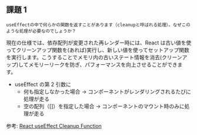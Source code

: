 ## 課題 1

`useEffectの中で何らかの関数を返すことがあります（cleanupと呼ばれる処理）。なぜこのような処理が必要なのでしょうか？`

現在の仕様では、依存配列が変更された再レンダー時には、React は古い値を使ってクリーンアップ関数を(あれば)実行し、新しい値を使ってセットアップ関数を実行します。こうすることでメモリ内の古いステート情報を消去(クリーンアップ)してメモリーリークを防ぎ、パフォーマンスを向上させることができます。

- useEffect の第 2 引数に
  - 何も指定しなかった場合 -> コンポーネントがレンダリングされるたびに処理が走る
  - 空の配列（[]）を指定した場合 -> コンポーネントのマウント時のみに処理が走る

参考: [React useEffect Cleanup Function](https://refine.dev/blog/useeffect-cleanup/#introduction)
